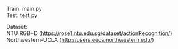 Train: main.py<br>
Test: test.py

Dataset:<br>
NTU RGB+D (https://rose1.ntu.edu.sg/dataset/actionRecognition/)<br>
Northwestern-UCLA (http://users.eecs.northwestern.edu/)
